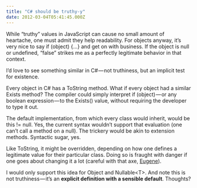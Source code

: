 ```yaml
---
title: "C# should be truthy-y"
date: 2012-03-04T05:41:45.000Z
---
```


While “truthy” values in JavaScript can cause no small amount of heartache, one must admit they help readability. For objects anyway, it’s very nice to say if (object) {…} and get on with business. If the object is null or undefined, “false” strikes me as a perfectly legitimate behavior in that context.

I’d love to see something similar in C# — not truthiness, but an implicit test for existence.

Every object in C# has a ToString method. What if every object had a similar Exists method? The compiler could simply interpret if (object) — or any boolean expression — to the Exists() value, without requiring the developer to type it out.

The default implementation, from which every class would inherit, would be this != null. Yes, the current syntax wouldn’t support that evaluation (one can’t call a method on a null). The trickery would be akin to extension methods. Syntactic sugar, yes.

Like ToString, it might be overridden, depending on how one defines a legitimate value for their particular class. Doing so is fraught with danger if one goes about changing it a lot (careful with that axe, [Eugene](http://www.youtube.com/watch?v=tMpGdG27K9o)).

I would only support this idea for Object and Nullable&lt;T&gt;. And note this is not truthiness — it’s an **explicit definition with a sensible default**. Thoughts?
